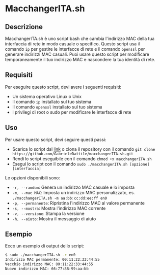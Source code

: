 # MacchangerITA.sh

## Descrizione

MacchangerITA.sh è uno script bash che cambia l'indirizzo MAC della tua interfaccia di rete in modo casuale o specifico. Questo script usa il comando `ip` per gestire le interfacce di rete e il comando `openssl` per generare indirizzi MAC casuali. Puoi usare questo script per modificare temporaneamente il tuo indirizzo MAC e nascondere la tua identità di rete.

## Requisiti

Per eseguire questo script, devi avere i seguenti requisiti:

- Un sistema operativo Linux o Unix
- Il comando `ip` installato sul tuo sistema
- Il comando `openssl` installato sul tuo sistema
- I privilegi di root o sudo per modificare le interfacce di rete

## Uso

Per usare questo script, devi seguire questi passi:

- Scarica lo script dal [link]([](https://github.com/GabrieleDattile/macchangerITA/blob/main/README.md)) o clona il repository con il comando `git clone https://github.com/GabrieleDattile/macchangerITA.sh.git`
- Rendi lo script eseguibile con il comando `chmod +x macchangerITA.sh`
- Esegui lo script con il comando `sudo ./macchangerITA.sh [opzione] [interfaccia]`

Le opzioni disponibili sono:

- `-r, --random`: Genera un indirizzo MAC casuale e lo imposta
- `-m, --mac MAC`: Imposta un indirizzo MAC personalizzato, es. `./macchangerITA.sh -m aa:bb:cc:dd:ee:ff en0`
- `-p, --permanente`: Ripristina l'indirizzo MAC al valore permanente
- `-s, --mostra`: Mostra l'indirizzo MAC corrente
- `-v, --versione`: Stampa la versione
- `-h, --aiuto`: Mostra il messaggio di aiuto

## Esempio

Ecco un esempio di output dello script:

```bash
$ sudo ./macchangerITA.sh -r en0
Indirizzo MAC permanente: 00:11:22:33:44:55
Vecchio indirizzo MAC: 00:11:22:33:44:55
Nuovo indirizzo MAC: 66:77:88:99:aa:bb
